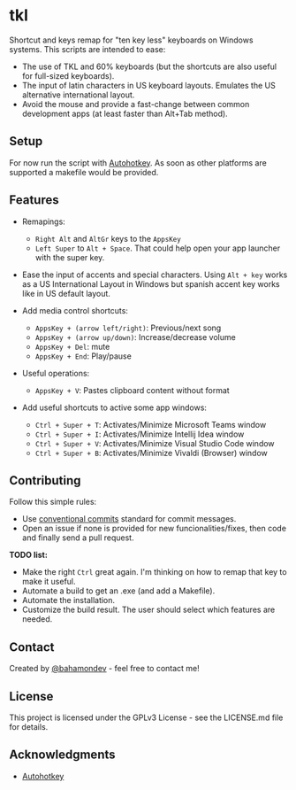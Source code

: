 # tkl

Shortcut and keys remap for "ten key less" keyboards on Windows systems. This scripts are intended to ease: 
 * The use of TKL and 60% keyboards (but the shortcuts are also useful for full-sized keyboards).
 * The input of latin characters in US keyboard layouts. Emulates the US alternative international layout.
 * Avoid the mouse and provide a fast-change between common development apps (at least faster than Alt+Tab method).

## Setup

For now run the script with [Autohotkey](https://www.autohotkey.com). As soon as other platforms are supported a makefile would be provided.

## Features

  * Remapings:
    * `Right Alt` and `AltGr` keys to the `AppsKey`
    * `Left Super` to `Alt + Space`. That could help open your app launcher with the super key.
    
  * Ease the input of accents and special characters.
    Using `Alt + key` works as a US International Layout in Windows but spanish accent key works like in US default layout.

  * Add media control shortcuts:
    * `AppsKey + (arrow left/right)`: Previous/next song
    * `AppsKey + (arrow up/down)`: Increase/decrease volume
    * `AppsKey + Del`: mute
    * `AppsKey + End`: Play/pause
    
  * Useful operations:
    * `AppsKey + V`: Pastes clipboard content without format
    
  * Add useful shortcuts to active some app windows:
    * `Ctrl + Super + T`: Activates/Minimize Microsoft Teams window
    * `Ctrl + Super + I`: Activates/Minimize Intellij Idea window
    * `Ctrl + Super + V`: Activates/Minimize Visual Studio Code window
    * `Ctrl + Super + B`: Activates/Minimize Vivaldi (Browser) window

## Contributing

Follow this simple rules:

 * Use [conventional commits](conventionalcommits.org) standard for commit messages.
 * Open an issue if none is provided for new funcionalities/fixes, then code and finally send a pull request.
 
**TODO list:**
 
 * Make the right `Ctrl` great again. I'm thinking on how to remap that key to make it useful.
 * Automate a build to get an .exe (and add a Makefile).
 * Automate the installation.
 * Customize the build result. The user should select which features are needed.

## Contact

Created by [@bahamondev](https://bahamonde.dev) - feel free to contact me!

## License

This project is licensed under the GPLv3 License - see the LICENSE.md file for details.

## Acknowledgments

 * [Autohotkey](https://www.autohotkey.com)
